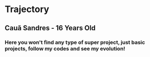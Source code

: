 # Trajectory
## Cauã Sandres - 16 Years Old

### Here you won't find any type of super project, just basic projects, follow my codes and see my evolution!
